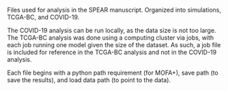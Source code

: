 Files used for analysis in the SPEAR manuscript. Organized into simulations, TCGA-BC, and COVID-19.

The COVID-19 analysis can be run locally, as the data size is not too large. The TCGA-BC analysis was done using a computing cluster via jobs, with each job running one model given the size of the dataset. As such, a job file is included for reference in the TCGA-BC analysis and not in the COVID-19 analysis.

Each file begins with a python path requirement (for MOFA+), save path (to save the results), and load data path (to point to the data).
